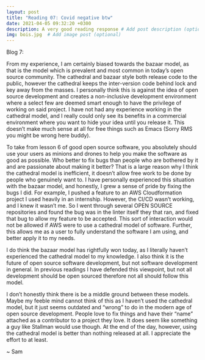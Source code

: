 ```yaml
---
layout: post
title: "Reading 07: Covid negative btw"
date: 2021-04-05 09:32:20 +0300
description: A very good reading response # Add post description (optional)
img: bois.jpg  # Add image post (optional)
---
```


Blog 7: 


From my experience, I am certainly biased towards the bazaar model, as that is the model which is prevalent and most common in today’s open source community. The cathedral and bazaar style both release code to the public, however the cathedral keeps the inter-version code behind lock and key away from the masses. I personally think this is against the idea of open source development and creates a non-inclusive development environment where a select few are deemed smart enough to have the privilege of working on said project. I have not had any experience working in the cathedral model, and I really could only see its benefits in a commercial environment where you want to hide your idea until you release it. This doesn’t make much sense at all for free things such as Emacs (Sorry RMS you might be wrong here buddy). 

To take from lesson 6 of good open source software, you absolutely should use your users as minions and drones to help you make the software as good as possible. Who better to fix bugs than people who are bothered by it and are passionate about making it better? That is a large reason why I think the cathedral model is inefficient, it doesn’t allow free work to be done by people who genuinely want to. I have personally experienced this situation with the bazaar model, and honestly, I grew a sense of pride by fixing the bugs I did. For example, I pushed a feature to an AWS Cloudformation project I used heavily in an internship. However, the CI/CD wasn’t working, and I knew it wasn’t me. So I went through several OPEN SOURCE repositories and found the bug was in the linter itself they that ran, and fixed that bug to allow my feature to be accepted. This sort of interaction would not be allowed if AWS were to use a cathedral model of software. Further, this allows me as a user to fully understand the software I am using, and better apply it to my needs.

I do think the bazaar model has rightfully won today, as I literally haven’t experienced the cathedral model to my knowledge. I also think it is the future of open source software development, but not software development in general. In previous readings I have defended this viewpoint, but not all development should be open sourced therefore not all should follow this model.

I don’t honestly think there is be a middle ground between these models. Maybe my feeble mind cannot think of this as I haven’t used the cathedral model, but it just seems outdated and “wrong” to do in the modern age of open source development. People love to fix things and have their “name” attached as a contributor to a project they love. It does seem like something a guy like Stallman would use though. At the end of the day, however, using the cathedral model is better than nothing released at all. I appreciate the effort to at least.


~ Sam
